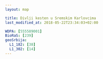 ```yaml
---
layout: map

title: Divlji kesten u Sremskim Karlovcima
last_modified_at: 2018-05-22T23:34:03+02:00

WDPA: [555589001]
BioRaS: [239]
geoSrbija:
  L1_182: [38]
  L1_302: [14]
---
```

